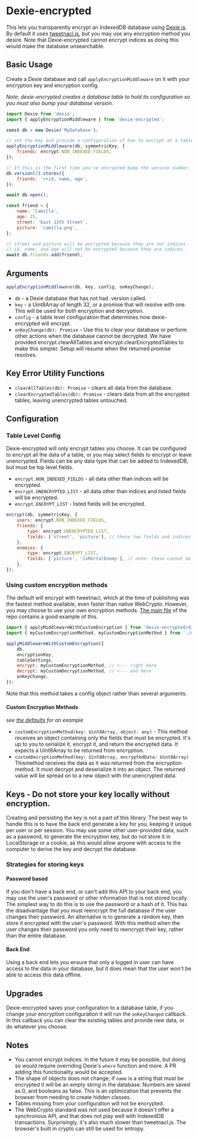 # Dexie-encrypted

This lets you transparently encrypt an IndexedDB database using [Dexie.js](https://dexie.org/). By default it uses [tweetnacl.js](https://tweetnacl.js.org), but you may use any encryption method you desire. Note that Dexie-encrypted cannot encrypt indices as doing this would make the database unsearchable.

## Basic Usage

Create a Dexie database and call `applyEncryptionMiddleware` on it with your encryption key and encryption config.

_Note: dexie-encrypted creates a database table to hold its configuration so you must also bump your database version._

```javascript
import Dexie from 'dexie';
import { applyEncryptionMiddleware } from 'dexie-encrypted';

const db = new Dexie('MyDatabase');

// set the key and provide a configuration of how to encrypt at a table level.
applyEncryptionMiddleware(db, symmetricKey, {
    friends: encrypt.NON_INDEXED_FIELDS,
});

// If this is the first time you've encrypted bump the version number.
db.version(2).stores({
    friends: '++id, name, age',
});

await db.open();

const friend = {
    name: 'Camilla',
    age: 25,
    street: 'East 13th Street',
    picture: 'camilla.png',
};

// street and picture will be encrypted because they are not indices.
// id, name, and age will not be encrypted because they are indices.
await db.friends.add(friend);
```

## Arguments

```javascript
applyEncryptionMiddleware(db, key, config, onKeyChange);
```

-   `db` - a Dexie database that has not had .version called.
-   `key` - a Uint8Array of length 32, or a promise that will resolve with one. This will be used for both encryption and decryption.
-   `config` - a table level configuration that determines how dexie-encrypted will encrypt.
-   `onKeyChange(db): Promise` - Use this to clear your database or perform other actions when the database cannot be decrypted. We have provided encrypt.clearAllTables and encrypt.clearEncryptedTables to make this simpler. Setup will resume when the returned promise resolves.

## Key Error Utility Functions

-   `clearAllTables(db): Promise` - clears all data from the database.
-   `clearEncryptedTables(db): Promise` - clears data from all the encrypted tables, leaving unencrypted tables untouched.

## Configuration

### Table Level Config

Dexie-encrypted will only encrypt tables you choose. It can be configured to encrypt all the data of a table, or you may select fields to encrypt or leave unencrypted. Fields can be any data type that can be added to IndexedDB, but must be top level fields.

-   `encrypt.NON_INDEXED_FIELDS` - all data other than indices will be encrypted.
-   `encrypt.UNENCRYPTED_LIST` - all data other than indices and listed fields will be encrypted.
-   `encrypt.ENCRYPT_LIST` - listed fields will be encrypted.

```javascript
encrypt(db, symmetricKey, {
    users: encrypt.NON_INDEXED_FIELDS,
    friends: {
        type: encrypt.UNENCRYPTED_LIST,
        fields: ['street', 'picture'], // these two fields and indices will be plain text
    },
    enemies: {
        type: encrypt.ENCRYPT_LIST,
        fields: ['picture', 'isMortalEnemy'], // note: these cannot be indices
    },
});
```

### Using custom encryption methods

The default will encrypt with tweetnacl, which at the time of publishing was the fastest method available, even faster than native WebCrypto. However, you may choose to use your own encryption methods. [The main file](./src/index.ts) of the repo contains a good example of this.

```javascript
import { applyMiddlewareWithCustomEncryption } from 'dexie-encrypted/dist/applyMiddleware';
import { myCustomEncryptionMethod, myCustomDecryptionMethod } from './myEncryption';

applyMiddlewareWithCustomEncryption({
    db,
    encryptionKey,
    tableSettings,
    encrypt: myCustomEncryptionMethod, // <--- right here
    decrypt: myCustomDecryptionMethod, // <--- and here
    onKeyChange,
});
```

Note that this method takes a config object rather than several arguments.

#### Custom Encryption Methods

_see [the defaults](./src/encryptionMethods.ts) for an example_

-   `customEncryptionMethod(key: Uint8Array, object: any)` - This method receives an object containing only the fields that must be encrypted. It's up to you to serialize it, encrypt it, and return the encrypted data. It expects a Uint8Array to be returned from encryption.
-   `customDecryptionMethod(key: Uint8Array, encryptedData: Uint8Array)` Thismethod receives the data as it was returned from the encryption method. It must decrypt and deserialize it into an object. The returned value will be spread on to a new object with the unencrypted data.

## Keys - Do not store your key locally without encryption.

Creating and persisting the key is not a part of this library. The best way to handle this is to have the back end generate a key for you, keeping it unique per user or per session. You may use some other user-provided data, such as a password, to generate the encryption key, but do not store it in LocalStorage or a cookie, as this would allow anyone with access to the computer to derive the key and decrypt the database.

### Strategies for storing keys

#### Password based

If you don't have a back end, or can't add this API to your back end, you may use the user's password or other information that is not stored locally. The simplest way to do this is to use the password or a hash of it. This has the disadvantage that you must reencrypt the full database if the user changes their password. An alternative is to generate a random key, then store it encrypted with the user's password. With this method when the user changes their password you only need to reencrypt their key, rather than the entire database.

#### Back End

Using a back end lets you ensure that only a logged in user can have access to the data in your database, but it does mean that the user won't be able to access this data offline.

## Upgrades

Dexie-encrypted saves your configuration to a database table, if you change your encryption configuration it will run the `onKeyChanged` callback. In this callback you can clear the existing tables and provide new data, or do whatever you choose.

## Notes

-   You cannot encrypt indices. In the future it may be possible, but doing so would require overriding Dexie's `where` function and more. A PR adding this functionality would be accepted.
-   The shape of objects does not change; if `name` is a string that must be encrypted it will be an empty string in the database. Numbers are saved as 0, and booleans as false. This is an optimization that prevents the browser from needing to create hidden classes.
-   Tables missing from your configuration will not be encrypted.
-   The WebCrypto standard was not used because it doesn't offer a synchronous API, and that does not play well with IndexedDB transactions. Surprisingly, it's also much slower than tweetnacl.js. The browser's built in crypto can still be used for entropy.
